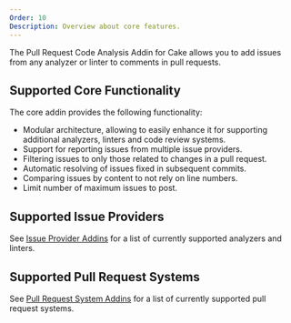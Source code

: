 ```yaml
---
Order: 10
Description: Overview about core features.
---
```

The Pull Request Code Analysis Addin for Cake allows you to add issues from any analyzer or linter to comments in pull requests.

## Supported Core Functionality

The core addin provides the following functionality:

* Modular architecture, allowing to easily enhance it for supporting additional analyzers, linters and code review systems.
* Support for reporting issues from multiple issue providers.
* Filtering issues to only those related to changes in a pull request.
* Automatic resolving of issues fixed in subsequent commits.
* Comparing issues by content to not rely on line numbers.
* Limit number of maximum issues to post.

## Supported Issue Providers

See [Issue Provider Addins] for a list of currently supported analyzers and linters.

## Supported Pull Request Systems

See [Pull Request System Addins] for a list of currently supported pull request systems.

[Issue Provider Addins]: ../../addins/issue-provider/
[Pull Request System Addins]: ../../addins/pull-request-system/
